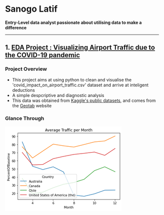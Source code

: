 # Sanogo Latif
 **Entry-Level data analyst passionate about utilising data to make a difference**

***

## 1. [EDA Project : Visualizing Airport Traffic due to the COVID-19 pandemic](https://github.com/Lat-San/EDAs/tree/main/Covid%20impact%20on%20airports) 

### Project Overview
* This project aims at using python to clean and visualise the 'covid_impact_on_airport_traffic.csv' dataset and arrive at inteligent deductions
* A simple despcriptive and diagnostic analysis
* This data was obtained from [Kaggle's public datasets](https://www.kaggle.com/terenceshin/covid19s-impact-on-airport-traffic), and comes from the [Geotab](Geotab.com) website

### Glance Through

![](./Sneak%20Peek/Github%20eda%20portf.png) 

